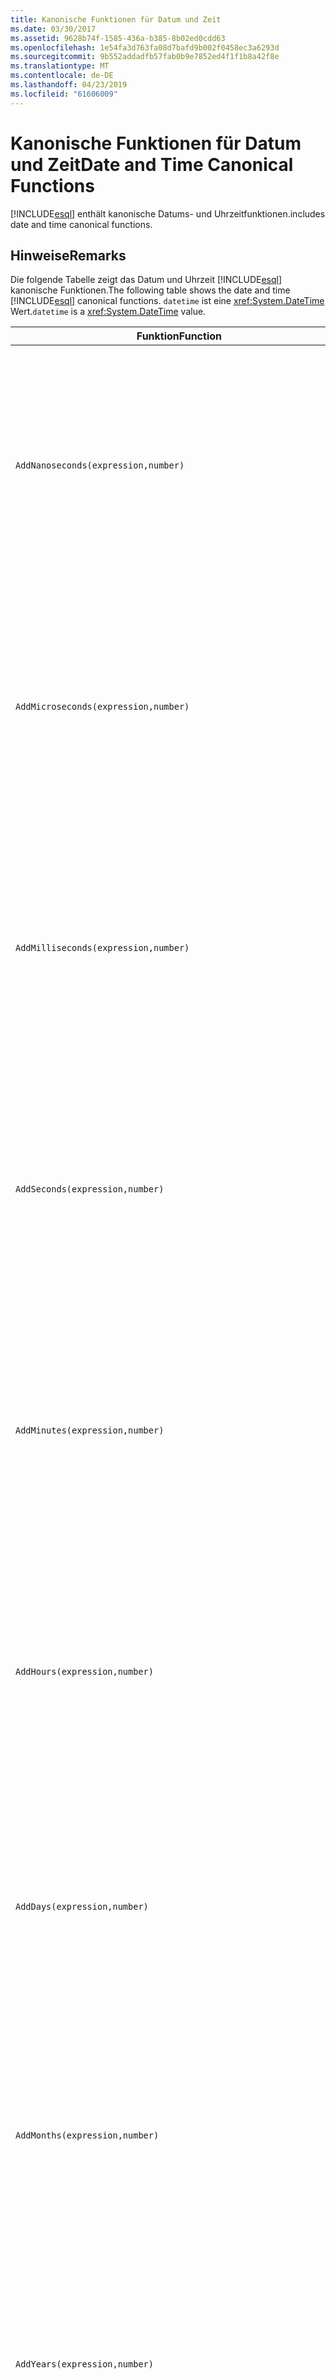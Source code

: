 ```yaml
---
title: Kanonische Funktionen für Datum und Zeit
ms.date: 03/30/2017
ms.assetid: 9628b74f-1585-436a-b385-8b02ed0cdd63
ms.openlocfilehash: 1e54fa3d763fa08d7bafd9b002f0458ec3a6293d
ms.sourcegitcommit: 9b552addadfb57fab0b9e7852ed4f1f1b8a42f8e
ms.translationtype: MT
ms.contentlocale: de-DE
ms.lasthandoff: 04/23/2019
ms.locfileid: "61606009"
---
```

# <a name="date-and-time-canonical-functions"></a><span data-ttu-id="859b1-102">Kanonische Funktionen für Datum und Zeit</span><span class="sxs-lookup"><span data-stu-id="859b1-102">Date and Time Canonical Functions</span></span>
[!INCLUDE[esql](../../../../../../includes/esql-md.md)] <span data-ttu-id="859b1-103">enthält kanonische Datums- und Uhrzeitfunktionen.</span><span class="sxs-lookup"><span data-stu-id="859b1-103">includes date and time canonical functions.</span></span>  
  
## <a name="remarks"></a><span data-ttu-id="859b1-104">Hinweise</span><span class="sxs-lookup"><span data-stu-id="859b1-104">Remarks</span></span>  
 <span data-ttu-id="859b1-105">Die folgende Tabelle zeigt das Datum und Uhrzeit [!INCLUDE[esql](../../../../../../includes/esql-md.md)] kanonische Funktionen.</span><span class="sxs-lookup"><span data-stu-id="859b1-105">The following table shows the date and time [!INCLUDE[esql](../../../../../../includes/esql-md.md)] canonical functions.</span></span> <span data-ttu-id="859b1-106">`datetime` ist eine <xref:System.DateTime> Wert.</span><span class="sxs-lookup"><span data-stu-id="859b1-106">`datetime` is a <xref:System.DateTime> value.</span></span>  
  
|<span data-ttu-id="859b1-107">Funktion</span><span class="sxs-lookup"><span data-stu-id="859b1-107">Function</span></span>|<span data-ttu-id="859b1-108">Beschreibung</span><span class="sxs-lookup"><span data-stu-id="859b1-108">Description</span></span>|  
|--------------|-----------------|  
|`AddNanoseconds(expression,number)`|<span data-ttu-id="859b1-109">Fügt `number` den angegebenen `expression`-Wert (in Nanosekunden) hinzu.</span><span class="sxs-lookup"><span data-stu-id="859b1-109">Adds the specified `number` of nanoseconds to the `expression`.</span></span><br /><br /> <span data-ttu-id="859b1-110">**Argumente**</span><span class="sxs-lookup"><span data-stu-id="859b1-110">**Arguments**</span></span><br /><br /> <span data-ttu-id="859b1-111">`expression`, `DateTime`, `DateTimeOffset` oder `Time`.</span><span class="sxs-lookup"><span data-stu-id="859b1-111">`expression`: `DateTime`, `DateTimeOffset`, or `Time`.</span></span><br /><br /> <span data-ttu-id="859b1-112">`number`: `Int32`.</span><span class="sxs-lookup"><span data-stu-id="859b1-112">`number`: `Int32`.</span></span><br /><br /> <span data-ttu-id="859b1-113">**Rückgabewert**</span><span class="sxs-lookup"><span data-stu-id="859b1-113">**Return Value**</span></span><br /><br /> <span data-ttu-id="859b1-114">Der `expression`-Typ.</span><span class="sxs-lookup"><span data-stu-id="859b1-114">The type of `expression`.</span></span>|  
|`AddMicroseconds(expression,number)`|<span data-ttu-id="859b1-115">Fügt dem `number` den angegebenen `expression`-Wert (in Mikrosekunden) hinzu.</span><span class="sxs-lookup"><span data-stu-id="859b1-115">Adds the specified `number` of microseconds to the `expression`.</span></span><br /><br /> <span data-ttu-id="859b1-116">**Argumente**</span><span class="sxs-lookup"><span data-stu-id="859b1-116">**Arguments**</span></span><br /><br /> <span data-ttu-id="859b1-117">`expression`, `DateTime`, `DateTimeOffset` oder `Time`.</span><span class="sxs-lookup"><span data-stu-id="859b1-117">`expression`: `DateTime`, `DateTimeOffset`, or `Time`.</span></span><br /><br /> <span data-ttu-id="859b1-118">`number`: `Int32`.</span><span class="sxs-lookup"><span data-stu-id="859b1-118">`number`: `Int32`.</span></span><br /><br /> <span data-ttu-id="859b1-119">**Rückgabewert**</span><span class="sxs-lookup"><span data-stu-id="859b1-119">**Return Value**</span></span><br /><br /> <span data-ttu-id="859b1-120">Der `expression`-Typ.</span><span class="sxs-lookup"><span data-stu-id="859b1-120">The type of `expression`.</span></span>|  
|`AddMilliseconds(expression,number)`|<span data-ttu-id="859b1-121">Fügt dem `number` den angegebenen `expression`-Wert (in Millisekunden) hinzu.</span><span class="sxs-lookup"><span data-stu-id="859b1-121">Adds the specified `number` of milliseconds to the `expression`.</span></span><br /><br /> <span data-ttu-id="859b1-122">**Argumente**</span><span class="sxs-lookup"><span data-stu-id="859b1-122">**Arguments**</span></span><br /><br /> <span data-ttu-id="859b1-123">`expression`, `DateTime`, `DateTimeOffset` oder `Time`.</span><span class="sxs-lookup"><span data-stu-id="859b1-123">`expression`: `DateTime`, `DateTimeOffset`, or `Time`.</span></span><br /><br /> <span data-ttu-id="859b1-124">`number`: `Int32`.</span><span class="sxs-lookup"><span data-stu-id="859b1-124">`number`: `Int32`.</span></span><br /><br /> <span data-ttu-id="859b1-125">**Rückgabewert**</span><span class="sxs-lookup"><span data-stu-id="859b1-125">**Return Value**</span></span><br /><br /> <span data-ttu-id="859b1-126">Der `expression`-Typ.</span><span class="sxs-lookup"><span data-stu-id="859b1-126">The type of `expression`.</span></span>|  
|`AddSeconds(expression,number)`|<span data-ttu-id="859b1-127">Fügt dem `number` den angegebenen `expression`-Wert (in Sekunden) hinzu.</span><span class="sxs-lookup"><span data-stu-id="859b1-127">Adds the specified `number` of seconds to the `expression`.</span></span><br /><br /> <span data-ttu-id="859b1-128">**Argumente**</span><span class="sxs-lookup"><span data-stu-id="859b1-128">**Arguments**</span></span><br /><br /> <span data-ttu-id="859b1-129">`expression`, `DateTime`, `DateTimeOffset` oder `Time`.</span><span class="sxs-lookup"><span data-stu-id="859b1-129">`expression`: `DateTime`, `DateTimeOffset`, or `Time`.</span></span><br /><br /> <span data-ttu-id="859b1-130">`number`: `Int32`.</span><span class="sxs-lookup"><span data-stu-id="859b1-130">`number`: `Int32`.</span></span><br /><br /> <span data-ttu-id="859b1-131">**Rückgabewert**</span><span class="sxs-lookup"><span data-stu-id="859b1-131">**Return Value**</span></span><br /><br /> <span data-ttu-id="859b1-132">Der `expression`-Typ.</span><span class="sxs-lookup"><span data-stu-id="859b1-132">The type of `expression`.</span></span>|  
|`AddMinutes(expression,number)`|<span data-ttu-id="859b1-133">Fügt dem `number` den angegebenen `expression`-Wert (in Minuten) hinzu.</span><span class="sxs-lookup"><span data-stu-id="859b1-133">Adds the specified `number` of minutes to the `expression`.</span></span><br /><br /> <span data-ttu-id="859b1-134">**Argumente**</span><span class="sxs-lookup"><span data-stu-id="859b1-134">**Arguments**</span></span><br /><br /> <span data-ttu-id="859b1-135">`expression`, `DateTime`, `DateTimeOffset` oder `Time`.</span><span class="sxs-lookup"><span data-stu-id="859b1-135">`expression`: `DateTime`, `DateTimeOffset`, or `Time`.</span></span><br /><br /> <span data-ttu-id="859b1-136">`number`: `Int32`.</span><span class="sxs-lookup"><span data-stu-id="859b1-136">`number`: `Int32`.</span></span><br /><br /> <span data-ttu-id="859b1-137">**Rückgabewert**</span><span class="sxs-lookup"><span data-stu-id="859b1-137">**Return Value**</span></span><br /><br /> <span data-ttu-id="859b1-138">Der `expression`-Typ.</span><span class="sxs-lookup"><span data-stu-id="859b1-138">The type of `expression`.</span></span>|  
|`AddHours(expression,number)`|<span data-ttu-id="859b1-139">Fügt dem `number` den angegebenen `expression`-Wert (in Stunden) hinzu.</span><span class="sxs-lookup"><span data-stu-id="859b1-139">Adds the specified `number` of hours to the `expression`.</span></span><br /><br /> <span data-ttu-id="859b1-140">**Argumente**</span><span class="sxs-lookup"><span data-stu-id="859b1-140">**Arguments**</span></span><br /><br /> <span data-ttu-id="859b1-141">`expression`, `DateTime`, `DateTimeOffset` oder `Time`.</span><span class="sxs-lookup"><span data-stu-id="859b1-141">`expression`: `DateTime`, `DateTimeOffset`, or `Time`.</span></span><br /><br /> <span data-ttu-id="859b1-142">`number`: `Int32`.</span><span class="sxs-lookup"><span data-stu-id="859b1-142">`number`: `Int32`.</span></span><br /><br /> <span data-ttu-id="859b1-143">**Rückgabewert**</span><span class="sxs-lookup"><span data-stu-id="859b1-143">**Return Value**</span></span><br /><br /> <span data-ttu-id="859b1-144">Der `expression`-Typ.</span><span class="sxs-lookup"><span data-stu-id="859b1-144">The type of `expression`.</span></span>|  
|`AddDays(expression,number)`|<span data-ttu-id="859b1-145">Fügt am Ende der `number` den angegebenen `expression`-Wert für die Tage hinzu.</span><span class="sxs-lookup"><span data-stu-id="859b1-145">Adds the specified `number` of days to the `expression`.</span></span><br /><br /> <span data-ttu-id="859b1-146">**Argumente**</span><span class="sxs-lookup"><span data-stu-id="859b1-146">**Arguments**</span></span><br /><br /> <span data-ttu-id="859b1-147">`expression`: `DateTime` oder `DateTimeOffset`.</span><span class="sxs-lookup"><span data-stu-id="859b1-147">`expression`: `DateTime` or `DateTimeOffset`.</span></span><br /><br /> <span data-ttu-id="859b1-148">`number`: `Int32`.</span><span class="sxs-lookup"><span data-stu-id="859b1-148">`number`: `Int32`.</span></span><br /><br /> <span data-ttu-id="859b1-149">**Rückgabewert**</span><span class="sxs-lookup"><span data-stu-id="859b1-149">**Return Value**</span></span><br /><br /> <span data-ttu-id="859b1-150">Der `expression`-Typ.</span><span class="sxs-lookup"><span data-stu-id="859b1-150">The type of `expression`.</span></span>|  
|`AddMonths(expression,number)`|<span data-ttu-id="859b1-151">Fügt dem `number` den angegebenen `expression`-Wert für die Monate hinzu.</span><span class="sxs-lookup"><span data-stu-id="859b1-151">Adds the specified `number` of months to the `expression`.</span></span><br /><br /> <span data-ttu-id="859b1-152">**Argumente**</span><span class="sxs-lookup"><span data-stu-id="859b1-152">**Arguments**</span></span><br /><br /> <span data-ttu-id="859b1-153">`expression`: `DateTime` oder `DateTimeOffset`.</span><span class="sxs-lookup"><span data-stu-id="859b1-153">`expression`: `DateTime` or `DateTimeOffset`.</span></span><br /><br /> <span data-ttu-id="859b1-154">`number`: `Int32`.</span><span class="sxs-lookup"><span data-stu-id="859b1-154">`number`: `Int32`.</span></span><br /><br /> <span data-ttu-id="859b1-155">**Rückgabewert**</span><span class="sxs-lookup"><span data-stu-id="859b1-155">**Return Value**</span></span><br /><br /> <span data-ttu-id="859b1-156">Der `expression`-Typ.</span><span class="sxs-lookup"><span data-stu-id="859b1-156">The type of `expression`.</span></span>|  
|`AddYears(expression,number)`|<span data-ttu-id="859b1-157">Fügt dem `number` den angegebenen `expression`-Wert für die Jahre hinzu.</span><span class="sxs-lookup"><span data-stu-id="859b1-157">Adds the specified `number` of years to the `expression`.</span></span><br /><br /> <span data-ttu-id="859b1-158">**Argumente**</span><span class="sxs-lookup"><span data-stu-id="859b1-158">**Arguments**</span></span><br /><br /> <span data-ttu-id="859b1-159">`expression`: `DateTime` oder `DateTimeOffset`.</span><span class="sxs-lookup"><span data-stu-id="859b1-159">`expression`: `DateTime` or `DateTimeOffset`.</span></span><br /><br /> <span data-ttu-id="859b1-160">`number`: `Int32`.</span><span class="sxs-lookup"><span data-stu-id="859b1-160">`number`: `Int32`.</span></span><br /><br /> <span data-ttu-id="859b1-161">**Rückgabewert**</span><span class="sxs-lookup"><span data-stu-id="859b1-161">**Return Value**</span></span><br /><br /> <span data-ttu-id="859b1-162">Der `expression`-Typ.</span><span class="sxs-lookup"><span data-stu-id="859b1-162">The type of `expression`.</span></span>|  
|`CreateDateTime(year,month,day,hour,minute,second)`|<span data-ttu-id="859b1-163">Gibt das aktuelle Datum und die aktuelle Zeit des Servers in der Zeitzone des Servers als neuen `DateTime`-Wert zurück.</span><span class="sxs-lookup"><span data-stu-id="859b1-163">Returns a new `DateTime` value as the current date and time of the server in the server's time zone.</span></span><br /><br /> <span data-ttu-id="859b1-164">**Argumente**</span><span class="sxs-lookup"><span data-stu-id="859b1-164">**Arguments**</span></span><br /><br /> <span data-ttu-id="859b1-165">`year`, `month`, `day`, `hour`, `minute`: `Int16` und `Int32`.</span><span class="sxs-lookup"><span data-stu-id="859b1-165">`year`, `month`, `day`, `hour`, `minute`: `Int16` and `Int32`.</span></span><br /><br /> <span data-ttu-id="859b1-166">`second`: `Double`.</span><span class="sxs-lookup"><span data-stu-id="859b1-166">`second`: `Double`.</span></span><br /><br /> <span data-ttu-id="859b1-167">**Rückgabewert**</span><span class="sxs-lookup"><span data-stu-id="859b1-167">**Return Value**</span></span><br /><br /> <span data-ttu-id="859b1-168">Ein `DateTime`.</span><span class="sxs-lookup"><span data-stu-id="859b1-168">A `DateTime`.</span></span>|  
|`CreateDateTimeOffset(year,month,day,hour,minute,second,tzoffset)`|<span data-ttu-id="859b1-169">Gibt einen neuen `DateTimeOffset`-Wert zurück, der das aktuelle Datum und die aktuelle Uhrzeit des Servers im Verhältnis zur koordinierten Weltzeit (UTC) darstellt.</span><span class="sxs-lookup"><span data-stu-id="859b1-169">Returns a new `DateTimeOffset` value as the current date and time of the server relative to the Coordinated Universal Time (UTC).</span></span><br /><br /> <span data-ttu-id="859b1-170">**Argumente**</span><span class="sxs-lookup"><span data-stu-id="859b1-170">**Arguments**</span></span><br /><br /> <span data-ttu-id="859b1-171">`year`, `month`, `day`, `hour`, `minute`, `tzoffset`: `Int32`.</span><span class="sxs-lookup"><span data-stu-id="859b1-171">`year`, `month`, `day`, `hour`, `minute`, `tzoffset`: `Int32`.</span></span><br /><br /> <span data-ttu-id="859b1-172">`second`: `Double`.</span><span class="sxs-lookup"><span data-stu-id="859b1-172">`second`: `Double`.</span></span><br /><br /> <span data-ttu-id="859b1-173">**Rückgabewert**</span><span class="sxs-lookup"><span data-stu-id="859b1-173">**Return Value**</span></span><br /><br /> <span data-ttu-id="859b1-174">Ein `DateTimeOffset`.</span><span class="sxs-lookup"><span data-stu-id="859b1-174">A `DateTimeOffset`.</span></span>|  
|`CreateTime(hour,minute,second)`|<span data-ttu-id="859b1-175">Gibt einen neuen `Time`-Wert als aktuelle Zeit zurück.</span><span class="sxs-lookup"><span data-stu-id="859b1-175">Returns a new `Time` value as the current time.</span></span><br /><br /> <span data-ttu-id="859b1-176">**Argumente**</span><span class="sxs-lookup"><span data-stu-id="859b1-176">**Arguments**</span></span><br /><br /> <span data-ttu-id="859b1-177">`hour` und `minute`: `Int32`</span><span class="sxs-lookup"><span data-stu-id="859b1-177">`hour` and `minute`: `Int32`.</span></span><br /><br /> <span data-ttu-id="859b1-178">`second`: `Double`.</span><span class="sxs-lookup"><span data-stu-id="859b1-178">`second`: `Double`.</span></span><br /><br /> <span data-ttu-id="859b1-179">**Rückgabewert**</span><span class="sxs-lookup"><span data-stu-id="859b1-179">**Return Value**</span></span><br /><br /> <span data-ttu-id="859b1-180">Ein `Time`.</span><span class="sxs-lookup"><span data-stu-id="859b1-180">A `Time`.</span></span>|  
|`CurrentDateTime()`|<span data-ttu-id="859b1-181">Gibt das aktuelle Datum und die aktuelle Uhrzeit des Servers in der Zeitzone des Servers als `DateTime`-Wert zurück.</span><span class="sxs-lookup"><span data-stu-id="859b1-181">Returns a `DateTime` value as the current date and time of the server in the server's time zone.</span></span><br /><br /> <span data-ttu-id="859b1-182">**Rückgabewert**</span><span class="sxs-lookup"><span data-stu-id="859b1-182">**Return Value**</span></span><br /><br /> <span data-ttu-id="859b1-183">Ein `DateTime`.</span><span class="sxs-lookup"><span data-stu-id="859b1-183">A `DateTime`.</span></span>|  
|`CurrentDateTimeOffset()`|<span data-ttu-id="859b1-184">Gibt das aktuelle Datum, die aktuelle Uhrzeit sowie einen Offset als `DateTimeOffset` zurück.</span><span class="sxs-lookup"><span data-stu-id="859b1-184">Returns the current date, time and offset as a `DateTimeOffset`.</span></span><br /><br /> <span data-ttu-id="859b1-185">**Rückgabewert**</span><span class="sxs-lookup"><span data-stu-id="859b1-185">**Return Value**</span></span><br /><br /> <span data-ttu-id="859b1-186">Ein `DateTimeOffset`.</span><span class="sxs-lookup"><span data-stu-id="859b1-186">A `DateTimeOffset`.</span></span>|  
|`CurrentUtcDateTime()`|<span data-ttu-id="859b1-187">Gibt das aktuelle Datum und die aktuelle Zeit des Servers in der UTC-Zeitzone als <xref:System.DateTime>-Wert zurück.</span><span class="sxs-lookup"><span data-stu-id="859b1-187">Returns a <xref:System.DateTime> value as the current date and time of the server in the UTS time zone.</span></span><br /><br /> <span data-ttu-id="859b1-188">**Rückgabewert**</span><span class="sxs-lookup"><span data-stu-id="859b1-188">**Return Value**</span></span><br /><br /> <span data-ttu-id="859b1-189">Ein `DateTime`.</span><span class="sxs-lookup"><span data-stu-id="859b1-189">A `DateTime`.</span></span>|  
|`Day(expression)`|<span data-ttu-id="859b1-190">Gibt den Tagteil von `expression` als `Int32` zwischen 1 und 31 zurück.</span><span class="sxs-lookup"><span data-stu-id="859b1-190">Returns the day portion of `expression` as an `Int32` between 1 and 31.</span></span><br /><br /> <span data-ttu-id="859b1-191">**Argumente**</span><span class="sxs-lookup"><span data-stu-id="859b1-191">**Arguments**</span></span><br /><br /> <span data-ttu-id="859b1-192">`DateTime` und `DateTimeOffset`.</span><span class="sxs-lookup"><span data-stu-id="859b1-192">A `DateTime` and `DateTimeOffset`.</span></span><br /><br /> <span data-ttu-id="859b1-193">**Rückgabewert**</span><span class="sxs-lookup"><span data-stu-id="859b1-193">**Return Value**</span></span><br /><br /> <span data-ttu-id="859b1-194">Eine `Int32`.</span><span class="sxs-lookup"><span data-stu-id="859b1-194">An `Int32`.</span></span><br /><br /> <span data-ttu-id="859b1-195">**Beispiel**</span><span class="sxs-lookup"><span data-stu-id="859b1-195">**Example**</span></span><br /><br /> `-- The following example returns 12.`<br /><br /> `Day(cast('03/12/1998' as DateTime))`|  
|`DayOfYear(expression)`|<span data-ttu-id="859b1-196">Gibt den Tagteil von `expression` als `Int32`-Wert zwischen 1 und 366 zurück, wobei 366 für den letzten Tag eines Schaltjahrs zurückgegeben wird.</span><span class="sxs-lookup"><span data-stu-id="859b1-196">Returns the day portion of `expression` as an `Int32` between 1 and 366, where 366 is returned for the last day of a leap year.</span></span><br /><br /> <span data-ttu-id="859b1-197">**Argumente**</span><span class="sxs-lookup"><span data-stu-id="859b1-197">**Arguments**</span></span><br /><br /> <span data-ttu-id="859b1-198">`DateTime` oder `DateTimeOffset`.</span><span class="sxs-lookup"><span data-stu-id="859b1-198">A `DateTime` or `DateTimeOffset`.</span></span><br /><br /> <span data-ttu-id="859b1-199">**Rückgabewert**</span><span class="sxs-lookup"><span data-stu-id="859b1-199">**Return Value**</span></span><br /><br /> <span data-ttu-id="859b1-200">Eine `Int32`.</span><span class="sxs-lookup"><span data-stu-id="859b1-200">An `Int32`.</span></span>|  
|`DiffNanoseconds(startExpression,endExpression)`|<span data-ttu-id="859b1-201">Gibt die Differenz von `startExpression` und `endExpression` (in Nanosekunden) zurück.</span><span class="sxs-lookup"><span data-stu-id="859b1-201">Returns the difference, in nanoseconds, between `startExpression` and `endExpression`.</span></span><br /><br /> <span data-ttu-id="859b1-202">**Argumente**</span><span class="sxs-lookup"><span data-stu-id="859b1-202">**Arguments**</span></span><br /><br /> <span data-ttu-id="859b1-203">`startExpression`, `endExpression`: `DateTime`, `DateTimeOffset` oder `Time`.</span><span class="sxs-lookup"><span data-stu-id="859b1-203">`startExpression`, `endExpression`: `DateTime`, `DateTimeOffset`, or `Time`.</span></span> <span data-ttu-id="859b1-204">**Hinweis:** `startExpression` und `endExpression` muss vom gleichen Typ sein.</span><span class="sxs-lookup"><span data-stu-id="859b1-204">**Note:**  `startExpression` and `endExpression` must be of the same type.</span></span> <br /><br /> <span data-ttu-id="859b1-205">**Rückgabewert**</span><span class="sxs-lookup"><span data-stu-id="859b1-205">**Return Value**</span></span><br /><br /> <span data-ttu-id="859b1-206">Eine `Int32`.</span><span class="sxs-lookup"><span data-stu-id="859b1-206">An `Int32`.</span></span>|  
|`DiffMilliseconds(startExpression,endExpression)`|<span data-ttu-id="859b1-207">Gibt die Differenz von `startExpression` und `endExpression` (in Millisekunden) zurück.</span><span class="sxs-lookup"><span data-stu-id="859b1-207">Returns the difference, in milliseconds, between `startExpression` and `endExpression`.</span></span><br /><br /> <span data-ttu-id="859b1-208">**Argumente**</span><span class="sxs-lookup"><span data-stu-id="859b1-208">**Arguments**</span></span><br /><br /> <span data-ttu-id="859b1-209">`startExpression`, `endExpression`: `DateTime`, `DateTimeOffset` oder `Time`.</span><span class="sxs-lookup"><span data-stu-id="859b1-209">`startExpression`, `endExpression`: `DateTime`, `DateTimeOffset`, or `Time`.</span></span> <span data-ttu-id="859b1-210">**Hinweis:** `startExpression` und `endExpression` muss vom gleichen Typ sein.</span><span class="sxs-lookup"><span data-stu-id="859b1-210">**Note:**  `startExpression` and `endExpression` must be of the same type.</span></span> <br /><br /> <span data-ttu-id="859b1-211">**Rückgabewert**</span><span class="sxs-lookup"><span data-stu-id="859b1-211">**Return Value**</span></span><br /><br /> <span data-ttu-id="859b1-212">Eine `Int32`.</span><span class="sxs-lookup"><span data-stu-id="859b1-212">An `Int32`.</span></span>|  
|`DiffMicroseconds(startExpression,endExpression)`|<span data-ttu-id="859b1-213">Gibt die Differenz von `startExpression` und `endExpression` (in Mikrosekunden) zurück.</span><span class="sxs-lookup"><span data-stu-id="859b1-213">Returns the difference, in microseconds, between `startExpression` and `endExpression`.</span></span><br /><br /> <span data-ttu-id="859b1-214">**Argumente**</span><span class="sxs-lookup"><span data-stu-id="859b1-214">**Arguments**</span></span><br /><br /> <span data-ttu-id="859b1-215">`startExpression`, `endExpression`: `DateTime`, `DateTimeOffset` oder `Time`.</span><span class="sxs-lookup"><span data-stu-id="859b1-215">`startExpression`, `endExpression`: `DateTime`, `DateTimeOffset`, or `Time`.</span></span> <span data-ttu-id="859b1-216">**Hinweis:** `startExpression` und `endExpression` muss vom gleichen Typ sein.</span><span class="sxs-lookup"><span data-stu-id="859b1-216">**Note:**  `startExpression` and `endExpression` must be of the same type.</span></span> <br /><br /> <span data-ttu-id="859b1-217">**Rückgabewert**</span><span class="sxs-lookup"><span data-stu-id="859b1-217">**Return Value**</span></span><br /><br /> <span data-ttu-id="859b1-218">Eine `Int32`.</span><span class="sxs-lookup"><span data-stu-id="859b1-218">An `Int32`.</span></span>|  
|`DiffSeconds(startExpression,endExpression)`|<span data-ttu-id="859b1-219">Gibt die Differenz von `startExpression` und `endExpression` (in Sekunden) zurück.</span><span class="sxs-lookup"><span data-stu-id="859b1-219">Returns the difference, in seconds, between `startExpression` and `endExpression`.</span></span><br /><br /> <span data-ttu-id="859b1-220">**Argumente**</span><span class="sxs-lookup"><span data-stu-id="859b1-220">**Arguments**</span></span><br /><br /> <span data-ttu-id="859b1-221">`startExpression`, `endExpression`: `DateTime`, `DateTimeOffset` oder `Time`.</span><span class="sxs-lookup"><span data-stu-id="859b1-221">`startExpression`, `endExpression`: `DateTime`, `DateTimeOffset`, or `Time`.</span></span> <span data-ttu-id="859b1-222">**Hinweis:** `startExpression` und `endExpression` muss vom gleichen Typ sein.</span><span class="sxs-lookup"><span data-stu-id="859b1-222">**Note:**  `startExpression` and `endExpression` must be of the same type.</span></span> <br /><br /> <span data-ttu-id="859b1-223">**Rückgabewert**</span><span class="sxs-lookup"><span data-stu-id="859b1-223">**Return Value**</span></span><br /><br /> <span data-ttu-id="859b1-224">Eine `Int32`.</span><span class="sxs-lookup"><span data-stu-id="859b1-224">An `Int32`.</span></span>|  
|`DiffMinutes(startExpression,endExpression)`|<span data-ttu-id="859b1-225">Gibt die Differenz von `startExpression` und `endExpression` (in Minuten) zurück.</span><span class="sxs-lookup"><span data-stu-id="859b1-225">Returns the difference, in minutes, between `startExpression` and `endExpression`.</span></span><br /><br /> <span data-ttu-id="859b1-226">**Argumente**</span><span class="sxs-lookup"><span data-stu-id="859b1-226">**Arguments**</span></span><br /><br /> <span data-ttu-id="859b1-227">`startExpression`, `endExpression`: `DateTime`, `DateTimeOffset` oder `Time`.</span><span class="sxs-lookup"><span data-stu-id="859b1-227">`startExpression`, `endExpression`: `DateTime`, `DateTimeOffset`, or `Time`.</span></span> <span data-ttu-id="859b1-228">**Hinweis:** `startExpression` und `endExpression` muss vom gleichen Typ sein.</span><span class="sxs-lookup"><span data-stu-id="859b1-228">**Note:**  `startExpression` and `endExpression` must be of the same type.</span></span> <br /><br /> <span data-ttu-id="859b1-229">**Rückgabewert**</span><span class="sxs-lookup"><span data-stu-id="859b1-229">**Return Value**</span></span><br /><br /> <span data-ttu-id="859b1-230">Eine `Int32`.</span><span class="sxs-lookup"><span data-stu-id="859b1-230">An `Int32`.</span></span>|  
|`DiffHours(startExpression,endExpression)`|<span data-ttu-id="859b1-231">Gibt die Differenz von `startExpression` und `endExpression` (in Stunden) zurück.</span><span class="sxs-lookup"><span data-stu-id="859b1-231">Returns the difference, in hours, between `startExpression` and `endExpression`.</span></span><br /><br /> <span data-ttu-id="859b1-232">**Argumente**</span><span class="sxs-lookup"><span data-stu-id="859b1-232">**Arguments**</span></span><br /><br /> <span data-ttu-id="859b1-233">`startExpression`, `endExpression`: `DateTime`, `DateTimeOffset` oder `Time`.</span><span class="sxs-lookup"><span data-stu-id="859b1-233">`startExpression`, `endExpression`: `DateTime`, `DateTimeOffset`, or `Time`.</span></span> <span data-ttu-id="859b1-234">**Hinweis:** `startExpression` und `endExpression` muss vom gleichen Typ sein.</span><span class="sxs-lookup"><span data-stu-id="859b1-234">**Note:**  `startExpression` and `endExpression` must be of the same type.</span></span> <br /><br /> <span data-ttu-id="859b1-235">**Rückgabewert**</span><span class="sxs-lookup"><span data-stu-id="859b1-235">**Return Value**</span></span><br /><br /> <span data-ttu-id="859b1-236">Eine `Int32`.</span><span class="sxs-lookup"><span data-stu-id="859b1-236">An `Int32`.</span></span>|  
|`DiffDays(startExpression,endExpression)`|<span data-ttu-id="859b1-237">Gibt die Differenz von `startExpression` und `endExpression` (in Tagen) zurück.</span><span class="sxs-lookup"><span data-stu-id="859b1-237">Returns the difference, in days, between `startExpression` and `endExpression`.</span></span><br /><br /> <span data-ttu-id="859b1-238">**Argumente**</span><span class="sxs-lookup"><span data-stu-id="859b1-238">**Arguments**</span></span><br /><br /> <span data-ttu-id="859b1-239">`startExpression`, `endExpression`: `DateTime` oder `DateTimeOffset`.</span><span class="sxs-lookup"><span data-stu-id="859b1-239">`startExpression`, `endExpression`: `DateTime` or `DateTimeOffset`.</span></span> <span data-ttu-id="859b1-240">**Hinweis:** `startExpression` und `endExpression` muss vom gleichen Typ sein.</span><span class="sxs-lookup"><span data-stu-id="859b1-240">**Note:**  `startExpression` and `endExpression` must be of the same type.</span></span> <br /><br /> <span data-ttu-id="859b1-241">**Rückgabewert**</span><span class="sxs-lookup"><span data-stu-id="859b1-241">**Return Value**</span></span><br /><br /> <span data-ttu-id="859b1-242">Eine `Int32`.</span><span class="sxs-lookup"><span data-stu-id="859b1-242">An `Int32`.</span></span>|  
|`DiffMonths(startExpression,endExpression)`|<span data-ttu-id="859b1-243">Gibt die Differenz von `startExpression` und `endExpression` (in Monaten) zurück.</span><span class="sxs-lookup"><span data-stu-id="859b1-243">Returns the difference, in months, between `startExpression` and `endExpression`.</span></span><br /><br /> <span data-ttu-id="859b1-244">**Argumente**</span><span class="sxs-lookup"><span data-stu-id="859b1-244">**Arguments**</span></span><br /><br /> <span data-ttu-id="859b1-245">`startExpression`, `endExpression`: `DateTime` oder `DateTimeOffset`.</span><span class="sxs-lookup"><span data-stu-id="859b1-245">`startExpression`, `endExpression`: `DateTime` or `DateTimeOffset`.</span></span> <span data-ttu-id="859b1-246">**Hinweis:** `startExpression` und `endExpression` muss vom gleichen Typ sein.</span><span class="sxs-lookup"><span data-stu-id="859b1-246">**Note:**  `startExpression` and `endExpression` must be of the same type.</span></span> <br /><br /> <span data-ttu-id="859b1-247">**Rückgabewert**</span><span class="sxs-lookup"><span data-stu-id="859b1-247">**Return Value**</span></span><br /><br /> <span data-ttu-id="859b1-248">Eine `Int32`.</span><span class="sxs-lookup"><span data-stu-id="859b1-248">An `Int32`.</span></span>|  
|`DiffYears(startExpression,endExpression)`|<span data-ttu-id="859b1-249">Gibt die Differenz von `startExpression` und `endExpression` (in Jahren) zurück.</span><span class="sxs-lookup"><span data-stu-id="859b1-249">Returns the difference, in years, between `startExpression` and `endExpression`.</span></span><br /><br /> <span data-ttu-id="859b1-250">**Argumente**</span><span class="sxs-lookup"><span data-stu-id="859b1-250">**Arguments**</span></span><br /><br /> <span data-ttu-id="859b1-251">`startExpression`, `endExpression`: `DateTime` oder `DateTimeOffset`.</span><span class="sxs-lookup"><span data-stu-id="859b1-251">`startExpression`, `endExpression`: `DateTime` or `DateTimeOffset`.</span></span> <span data-ttu-id="859b1-252">**Hinweis:** `startExpression` und `endExpression` muss vom gleichen Typ sein.</span><span class="sxs-lookup"><span data-stu-id="859b1-252">**Note:**  `startExpression` and `endExpression` must be of the same type.</span></span> <br /><br /> <span data-ttu-id="859b1-253">**Rückgabewert**</span><span class="sxs-lookup"><span data-stu-id="859b1-253">**Return Value**</span></span><br /><br /> <span data-ttu-id="859b1-254">Eine `Int32`.</span><span class="sxs-lookup"><span data-stu-id="859b1-254">An `Int32`.</span></span>|  
|`GetTotalOffsetMinutes(datetimeoffset)`|<span data-ttu-id="859b1-255">Gibt die Anzahl von Minuten zurück, die `datetimeoffset` von GMT abweicht.</span><span class="sxs-lookup"><span data-stu-id="859b1-255">Returns the number of minutes that the `datetimeoffset` is offset from GMT.</span></span> <span data-ttu-id="859b1-256">Der Wert liegt im Allgemeinen zwischen +780 und -780 (+ oder - 13 Stunden).</span><span class="sxs-lookup"><span data-stu-id="859b1-256">This is generally between +780 and -780 (+ or - 13 hrs).</span></span> <span data-ttu-id="859b1-257">**Hinweis**:  Diese Funktion wird nur in SQL Server 2008 unterstützt.</span><span class="sxs-lookup"><span data-stu-id="859b1-257">**Note:**  This function is supported in SQL Server 2008 only.</span></span> <br /><br /> <span data-ttu-id="859b1-258">**Argumente**</span><span class="sxs-lookup"><span data-stu-id="859b1-258">**Arguments**</span></span><br /><br /> <span data-ttu-id="859b1-259">Ein `DateTimeOffset`.</span><span class="sxs-lookup"><span data-stu-id="859b1-259">A `DateTimeOffset`.</span></span><br /><br /> <span data-ttu-id="859b1-260">**Rückgabewert**</span><span class="sxs-lookup"><span data-stu-id="859b1-260">**Return Value**</span></span><br /><br /> <span data-ttu-id="859b1-261">Eine `Int32`.</span><span class="sxs-lookup"><span data-stu-id="859b1-261">An `Int32`.</span></span>|  
|`Hour(expression)`|<span data-ttu-id="859b1-262">Gibt den Stundenteil von `expression` als `Int32` zwischen 0 und 23 zurück.</span><span class="sxs-lookup"><span data-stu-id="859b1-262">Returns the hour portion of `expression` as an `Int32` between 0 and 23.</span></span><br /><br /> <span data-ttu-id="859b1-263">**Argumente**</span><span class="sxs-lookup"><span data-stu-id="859b1-263">**Arguments**</span></span><br /><br /> <span data-ttu-id="859b1-264">`DateTime, Time` und `DateTimeOffset`.</span><span class="sxs-lookup"><span data-stu-id="859b1-264">A `DateTime, Time` and `DateTimeOffset`.</span></span><br /><br /> <span data-ttu-id="859b1-265">**Beispiel**</span><span class="sxs-lookup"><span data-stu-id="859b1-265">**Example**</span></span><br /><br /> `-- The following example returns 22.`<br /><br /> `Hour(cast('22:35:5' as DateTime))`|  
|`Millisecond(expression)`|<span data-ttu-id="859b1-266">Gibt den Millisekundenteil von `expression` als `Int32` zwischen 0 und 999 zurück.</span><span class="sxs-lookup"><span data-stu-id="859b1-266">Returns the milliseconds portion of `expression` as an `Int32` between 0 and 999.</span></span><br /><br /> <span data-ttu-id="859b1-267">**Argumente**</span><span class="sxs-lookup"><span data-stu-id="859b1-267">**Arguments**</span></span><br /><br /> <span data-ttu-id="859b1-268">`DateTime, Time` und `DateTimeOffset`.</span><span class="sxs-lookup"><span data-stu-id="859b1-268">A `DateTime, Time` and `DateTimeOffset`.</span></span><br /><br /> <span data-ttu-id="859b1-269">**Rückgabewert**</span><span class="sxs-lookup"><span data-stu-id="859b1-269">**Return Value**</span></span><br /><br /> <span data-ttu-id="859b1-270">Eine `Int32`.</span><span class="sxs-lookup"><span data-stu-id="859b1-270">An `Int32`.</span></span>|  
|`Minute(expression)`|<span data-ttu-id="859b1-271">Gibt den Minutenteil von `expression` als `Int32` zwischen 0 und 59 zurück.</span><span class="sxs-lookup"><span data-stu-id="859b1-271">Returns the minute portion of `expression` as an `Int32` between 0 and 59.</span></span><br /><br /> <span data-ttu-id="859b1-272">**Argumente**</span><span class="sxs-lookup"><span data-stu-id="859b1-272">**Arguments**</span></span><br /><br /> <span data-ttu-id="859b1-273">`DateTime, Time` oder `DateTimeOffset`.</span><span class="sxs-lookup"><span data-stu-id="859b1-273">A `DateTime, Time` or `DateTimeOffset`.</span></span><br /><br /> <span data-ttu-id="859b1-274">**Rückgabewert**</span><span class="sxs-lookup"><span data-stu-id="859b1-274">**Return Value**</span></span><br /><br /> <span data-ttu-id="859b1-275">Eine `Int32`.</span><span class="sxs-lookup"><span data-stu-id="859b1-275">An `Int32`.</span></span><br /><br /> <span data-ttu-id="859b1-276">**Beispiel**</span><span class="sxs-lookup"><span data-stu-id="859b1-276">**Example**</span></span><br /><br /> `-- The following example returns 35`<br /><br /> `Minute(cast('22:35:5' as DateTime))`|  
|`Month(expression)`|<span data-ttu-id="859b1-277">Gibt den Monatsteil von `expression` als `Int32` zwischen 1 und 12 zurück.</span><span class="sxs-lookup"><span data-stu-id="859b1-277">Returns the month portion of `expression` as an `Int32` between 1 and 12.</span></span><br /><br /> <span data-ttu-id="859b1-278">**Argumente**</span><span class="sxs-lookup"><span data-stu-id="859b1-278">**Arguments**</span></span><br /><br /> <span data-ttu-id="859b1-279">`DateTime` oder `DateTimeOffset`.</span><span class="sxs-lookup"><span data-stu-id="859b1-279">A `DateTime` or `DateTimeOffset`.</span></span><br /><br /> <span data-ttu-id="859b1-280">**Rückgabewert**</span><span class="sxs-lookup"><span data-stu-id="859b1-280">**Return Value**</span></span><br /><br /> <span data-ttu-id="859b1-281">Eine `Int32`.</span><span class="sxs-lookup"><span data-stu-id="859b1-281">An `Int32`.</span></span><br /><br /> <span data-ttu-id="859b1-282">**Beispiel**</span><span class="sxs-lookup"><span data-stu-id="859b1-282">**Example**</span></span><br /><br /> `-- The following example returns 3.`<br /><br /> `Month(cast('03/12/1998' as DateTime))`|  
|`Second(expression)`|<span data-ttu-id="859b1-283">Gibt den Sekundenteil von `expression` als `Int32` zwischen 0 und 59 zurück.</span><span class="sxs-lookup"><span data-stu-id="859b1-283">Returns the seconds portion of `expression` as an `Int32` between 0 and 59.</span></span><br /><br /> <span data-ttu-id="859b1-284">**Argumente**</span><span class="sxs-lookup"><span data-stu-id="859b1-284">**Arguments**</span></span><br /><br /> <span data-ttu-id="859b1-285">`DateTime, Time` und `DateTimeOffset`.</span><span class="sxs-lookup"><span data-stu-id="859b1-285">A `DateTime, Time` and `DateTimeOffset`.</span></span><br /><br /> <span data-ttu-id="859b1-286">**Rückgabewert**</span><span class="sxs-lookup"><span data-stu-id="859b1-286">**Return Value**</span></span><br /><br /> <span data-ttu-id="859b1-287">Eine `Int32`.</span><span class="sxs-lookup"><span data-stu-id="859b1-287">An `Int32`.</span></span><br /><br /> <span data-ttu-id="859b1-288">**Beispiel**</span><span class="sxs-lookup"><span data-stu-id="859b1-288">**Example**</span></span><br /><br /> `-- The following example returns 5`<br /><br /> `Second(cast('22:35:5' as DateTime))`|  
|`TruncateTime(expression)`|<span data-ttu-id="859b1-289">Gibt `expression` mit abgeschnittenen Zeitwerten zurück.</span><span class="sxs-lookup"><span data-stu-id="859b1-289">Returns the `expression`, with the time values truncated.</span></span><br /><br /> <span data-ttu-id="859b1-290">**Argumente**</span><span class="sxs-lookup"><span data-stu-id="859b1-290">**Arguments**</span></span><br /><br /> <span data-ttu-id="859b1-291">`DateTime` oder `DateTimeOffset`.</span><span class="sxs-lookup"><span data-stu-id="859b1-291">A `DateTime` or `DateTimeOffset`.</span></span><br /><br /> <span data-ttu-id="859b1-292">**Rückgabewert**</span><span class="sxs-lookup"><span data-stu-id="859b1-292">**Return Value**</span></span><br /><br /> <span data-ttu-id="859b1-293">Der `expression`-Typ.</span><span class="sxs-lookup"><span data-stu-id="859b1-293">The type of `expression`.</span></span>|  
|`Year(expression)`|<span data-ttu-id="859b1-294">Gibt zurück, den Jahresteil des `expression` als ein `Int32` `YYYY`.</span><span class="sxs-lookup"><span data-stu-id="859b1-294">Returns the year portion of `expression` as an `Int32` `YYYY`.</span></span><br /><br /> <span data-ttu-id="859b1-295">**Argumente**</span><span class="sxs-lookup"><span data-stu-id="859b1-295">**Arguments**</span></span><br /><br /> <span data-ttu-id="859b1-296">`DateTime` und `DateTimeOffset`.</span><span class="sxs-lookup"><span data-stu-id="859b1-296">A `DateTime` and `DateTimeOffset`.</span></span><br /><br /> <span data-ttu-id="859b1-297">**Rückgabewert**</span><span class="sxs-lookup"><span data-stu-id="859b1-297">**Return Value**</span></span><br /><br /> <span data-ttu-id="859b1-298">Eine `Int32`.</span><span class="sxs-lookup"><span data-stu-id="859b1-298">An `Int32`.</span></span><br /><br /> <span data-ttu-id="859b1-299">**Beispiel**</span><span class="sxs-lookup"><span data-stu-id="859b1-299">**Example**</span></span><br /><br /> `-- The following example returns 1998.`<br /><br /> `Year(cast('03/12/1998' as DateTime))`|  
  
 <span data-ttu-id="859b1-300">Diese Funktionen geben `null` zurück, wenn die Eingabe `null` ist.</span><span class="sxs-lookup"><span data-stu-id="859b1-300">These functions will return `null` if given `null` input.</span></span>  
  
 <span data-ttu-id="859b1-301">Entsprechende Funktionen sind für den verwalteten Anbieter des Microsoft SQL-Clients verfügbar.</span><span class="sxs-lookup"><span data-stu-id="859b1-301">Equivalent functionality is available in the Microsoft SQL Client Managed Provider.</span></span> <span data-ttu-id="859b1-302">Weitere Informationen finden Sie unter [SqlClient für Entity Framework-Funktionen](../../../../../../docs/framework/data/adonet/ef/sqlclient-for-ef-functions.md).</span><span class="sxs-lookup"><span data-stu-id="859b1-302">For more information, see [SqlClient for Entity Framework Functions](../../../../../../docs/framework/data/adonet/ef/sqlclient-for-ef-functions.md).</span></span>  
  
## <a name="see-also"></a><span data-ttu-id="859b1-303">Siehe auch</span><span class="sxs-lookup"><span data-stu-id="859b1-303">See also</span></span>

- [<span data-ttu-id="859b1-304">Canonical Functions (Kanonische Funktionen)</span><span class="sxs-lookup"><span data-stu-id="859b1-304">Canonical Functions</span></span>](../../../../../../docs/framework/data/adonet/ef/language-reference/canonical-functions.md)
